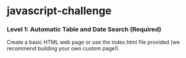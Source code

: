 # javascript-challenge

### Level 1: Automatic Table and Date Search (Required)

Create a basic HTML web page or use the index.html file provided (we recommend building your own custom page!).
